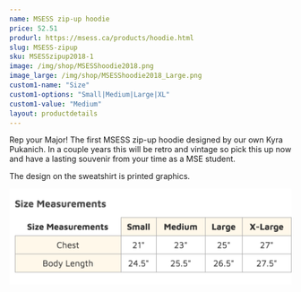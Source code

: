```yaml
---
name: MSESS zip-up hoodie
price: 52.51
produrl: https://msess.ca/products/hoodie.html
slug: MSESS-zipup
sku: MSESSzipup2018-1
image: /img/shop/MSESShoodie2018.png
image_large: /img/shop/MSESShoodie2018_Large.png
custom1-name: "Size"
custom1-options: "Small|Medium|Large|XL"
custom1-value: "Medium"
layout: productdetails
---
```

Rep your Major! The first MSESS zip-up hoodie designed by our own Kyra Pukanich. In a couple years this will be retro and vintage so pick this up now and have a lasting souvenir from your time as a MSE student.

The design on the sweatshirt is printed graphics.

![Sizing Chart for Zip-up Hoodies](/img/shop/zipupSizing.png "Zip-up Sizing Chart")
